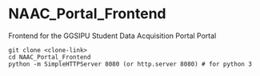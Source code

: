 # NAAC_Portal_Frontend
Frontend for the GGSIPU Student Data Acquisition Portal Portal

```
git clone <clone-link>
cd NAAC_Portal_Frontend
python -m SimpleHTTPServer 8080 (or http.server 8080) # for python 3
```
